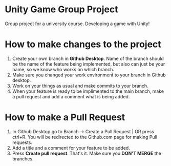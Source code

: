 # Unity Game Group Project
 Group project for a university course. Developing a game with Unity!

# How to make changes to the project
1) Create your own branch in <b>Github Desktop</b>.
Name of the branch should be the name of the feature being implemented, but also can just be your name, so we know who works on which branch.
2) Make sure you changed your work environment to your branch in Github desktop.
3) Work on your things as usual and make commits to your branch.
4) When your feature is ready to be implimented to the main branch, make a pull request and add a comment what is being added.

# How to make a <b>Pull Request</b>
1) In Github Desktop go to Branch -> Create a Pull Request | OR press ctrl+R. You will be redirected to the Github.com page for making Pull requests.
2) Add a title and a comment for your feature to be added.
3) Press <b>Create pull request</b>. That's it. Make sure you <b>DON'T MERGE</b> the branches.